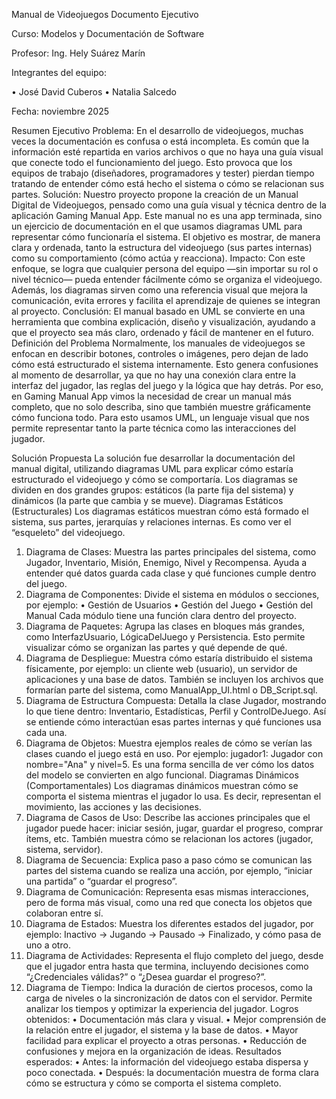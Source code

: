 Manual de Videojuegos 
Documento Ejecutivo 
 

Curso: Modelos y Documentación de Software




Profesor: Ing. Hely Suárez Marín




Integrantes del equipo:


•	José David Cuberos
•	Natalia Salcedo




Fecha: noviembre 2025













Resumen Ejecutivo
Problema:
En el desarrollo de videojuegos, muchas veces la documentación es confusa o está incompleta. Es común que la información esté repartida en varios archivos o que no haya una guía visual que conecte todo el funcionamiento del juego.
Esto provoca que los equipos de trabajo (diseñadores, programadores y tester) pierdan tiempo tratando de entender cómo está hecho el sistema o cómo se relacionan sus partes.
Solución:
Nuestro proyecto propone la creación de un Manual Digital de Videojuegos, pensado como una guía visual y técnica dentro de la aplicación Gaming Manual App.
Este manual no es una app terminada, sino un ejercicio de documentación en el que usamos diagramas UML para representar cómo funcionaría el sistema.
El objetivo es mostrar, de manera clara y ordenada, tanto la estructura del videojuego (sus partes internas) como su comportamiento (cómo actúa y reacciona).
Impacto:
Con este enfoque, se logra que cualquier persona del equipo —sin importar su rol o nivel técnico— pueda entender fácilmente cómo se organiza el videojuego.
Además, los diagramas sirven como una referencia visual que mejora la comunicación, evita errores y facilita el aprendizaje de quienes se integran al proyecto.
Conclusión:
El manual basado en UML se convierte en una herramienta que combina explicación, diseño y visualización, ayudando a que el proyecto sea más claro, ordenado y fácil de mantener en el futuro.
Definición del Problema
Normalmente, los manuales de videojuegos se enfocan en describir botones, controles o imágenes, pero dejan de lado cómo está estructurado el sistema internamente.
Esto genera confusiones al momento de desarrollar, ya que no hay una conexión clara entre la interfaz del jugador, las reglas del juego y la lógica que hay detrás.
Por eso, en Gaming Manual App vimos la necesidad de crear un manual más completo, que no solo describa, sino que también muestre gráficamente cómo funciona todo.
Para esto usamos UML, un lenguaje visual que nos permite representar tanto la parte técnica como las interacciones del jugador.

Solución Propuesta
La solución fue desarrollar la documentación del manual digital, utilizando diagramas UML para explicar cómo estaría estructurado el videojuego y cómo se comportaría.
Los diagramas se dividen en dos grandes grupos: estáticos (la parte fija del sistema) y dinámicos (la parte que cambia y se mueve).
Diagramas Estáticos (Estructurales)
Los diagramas estáticos muestran cómo está formado el sistema, sus partes, jerarquías y relaciones internas. Es como ver el “esqueleto” del videojuego.
1. Diagrama de Clases:
Muestra las partes principales del sistema, como Jugador, Inventario, Misión, Enemigo, Nivel y Recompensa.
Ayuda a entender qué datos guarda cada clase y qué funciones cumple dentro del juego.
2. Diagrama de Componentes:
Divide el sistema en módulos o secciones, por ejemplo:
•	Gestión de Usuarios
•	Gestión del Juego
•	Gestión del Manual
Cada módulo tiene una función clara dentro del proyecto.
3. Diagrama de Paquetes:
Agrupa las clases en bloques más grandes, como InterfazUsuario, LógicaDelJuego y Persistencia.
Esto permite visualizar cómo se organizan las partes y qué depende de qué.
4. Diagrama de Despliegue:
Muestra cómo estaría distribuido el sistema físicamente, por ejemplo:
un cliente web (usuario), un servidor de aplicaciones y una base de datos.
También se incluyen los archivos que formarían parte del sistema, como ManualApp_UI.html o DB_Script.sql.
5. Diagrama de Estructura Compuesta:
Detalla la clase Jugador, mostrando lo que tiene dentro: Inventario, Estadísticas, Perfil y ControlDeJuego.
Así se entiende cómo interactúan esas partes internas y qué funciones usa cada una.
6. Diagrama de Objetos:
Muestra ejemplos reales de cómo se verían las clases cuando el juego está en uso.
Por ejemplo:
jugador1: Jugador con nombre="Ana" y nivel=5.
Es una forma sencilla de ver cómo los datos del modelo se convierten en algo funcional.
Diagramas Dinámicos (Comportamentales)
Los diagramas dinámicos muestran cómo se comporta el sistema mientras el jugador lo usa. Es decir, representan el movimiento, las acciones y las decisiones.
1. Diagrama de Casos de Uso:
Describe las acciones principales que el jugador puede hacer: iniciar sesión, jugar, guardar el progreso, comprar ítems, etc.
También muestra cómo se relacionan los actores (jugador, sistema, servidor).
2. Diagrama de Secuencia:
Explica paso a paso cómo se comunican las partes del sistema cuando se realiza una acción, por ejemplo, “iniciar una partida” o “guardar el progreso”.
3. Diagrama de Comunicación:
Representa esas mismas interacciones, pero de forma más visual, como una red que conecta los objetos que colaboran entre sí.
4. Diagrama de Estados:
Muestra los diferentes estados del jugador, por ejemplo: Inactivo → Jugando → Pausado → Finalizado, y cómo pasa de uno a otro.
5. Diagrama de Actividades:
Representa el flujo completo del juego, desde que el jugador entra hasta que termina, incluyendo decisiones como “¿Credenciales válidas?” o “¿Desea guardar el progreso?”.
6. Diagrama de Tiempo:
Indica la duración de ciertos procesos, como la carga de niveles o la sincronización de datos con el servidor.
Permite analizar los tiempos y optimizar la experiencia del jugador.
Logros obtenidos:
•	Documentación más clara y visual.
•	Mejor comprensión de la relación entre el jugador, el sistema y la base de datos.
•	Mayor facilidad para explicar el proyecto a otras personas.
•	Reducción de confusiones y mejora en la organización de ideas.
Resultados esperados:
•	Antes: la información del videojuego estaba dispersa y poco conectada.
•	Después: la documentación muestra de forma clara cómo se estructura y cómo se comporta el sistema completo.
